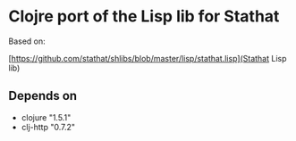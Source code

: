 # Clojre port of the Lisp lib for Stathat

Based on: 

[https://github.com/stathat/shlibs/blob/master/lisp/stathat.lisp](Stathat Lisp lib)

## Depends on

* clojure "1.5.1"
* clj-http "0.7.2"
